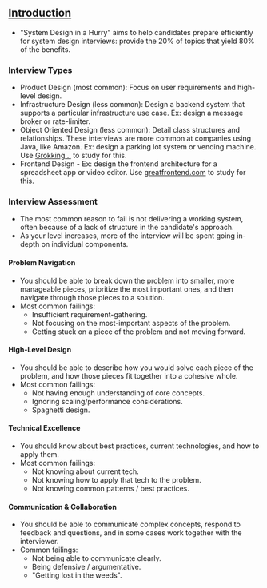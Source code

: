 ## [Introduction][1]
- "System Design in a Hurry" aims to help candidates prepare efficiently for system design interviews: provide the 20% of topics that yield 80% of the benefits.

### Interview Types
- Product Design (most common): Focus on user requirements and high-level design.
- Infrastructure Design (less common): Design a backend system that supports a particular infrastructure use case. Ex: design a message broker or rate-limiter.
- Object Oriented Design (less common): Detail class structures and relationships. These interviews are more common at companies using Java, like Amazon. Ex: design a parking lot system or vending machine. Use [Grokking...][3] to study for this.
- Frontend Design - Ex: design the frontend architecture for a spreadsheet app or video editor. Use [greatfrontend.com][2] to study for this.

### Interview Assessment
- The most common reason to fail is not delivering a working system, often because of a lack of structure in the candidate's approach.
- As your level increases, more of the interview will be spent going in-depth on individual components.

#### Problem Navigation
- You should be able to break down the problem into smaller, more manageable pieces, prioritize the most important ones, and then navigate through those pieces to a solution.
- Most common failings:
   - Insufficient requirement-gathering.
   - Not focusing on the most-important aspects of the problem.
   - Getting stuck on a piece of the problem and not moving forward.

#### High-Level Design
- You should be able to describe how you would solve each piece of the problem, and how those pieces fit together into a cohesive whole.
- Most common failings:
   - Not having enough understanding of core concepts.
   - Ignoring scaling/performance considerations.
   - Spaghetti design.

#### Technical Excellence
- You should know about best practices, current technologies, and how to apply them.
- Most common failings:
   - Not knowing about current tech.
   - Not knowing how to apply that tech to the problem.
   - Not knowing common patterns / best practices.

#### Communication & Collaboration
- You should be able to communicate complex concepts, respond to feedback and questions, and in some cases work together with the interviewer.
- Common failings:
   - Not being able to communicate clearly.
   - Being defensive / argumentative.
   - "Getting lost in the weeds".

[1]: https://www.hellointerview.com/learn/system-design/in-a-hurry/introduction
[2]: https://www.greatfrontend.com/
[3]: https://www.educative.io/courses/grokking-the-low-level-design-interview-using-ood-principles
